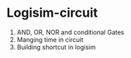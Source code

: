 # Logisim-circuit
1. AND, OR, NOR and conditional Gates
2. Manging time in circuit
3. Building shortcut in logisim
